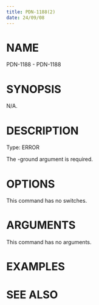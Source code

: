 ```yaml
---
title: PDN-1188(2)
date: 24/09/08
---
```


# NAME

PDN-1188 - PDN-1188

# SYNOPSIS

N/A.

# DESCRIPTION

Type: ERROR

The -ground argument is required.

# OPTIONS

This command has no switches.

# ARGUMENTS

This command has no arguments.

# EXAMPLES

# SEE ALSO
